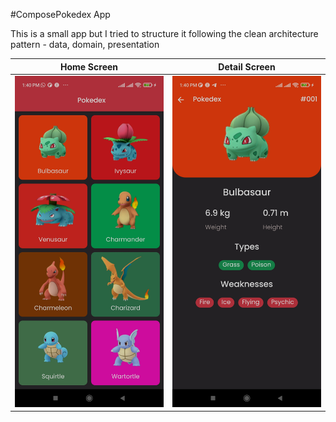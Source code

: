 #ComposePokedex App


This is a small app but I tried to structure it following the clean architecture pattern - data, domain, presentation


Home Screen           |  Detail Screen
:-------------------------:|:-------------------------:
![Screens](images/Home.jpg)  |  ![Screens](images/Detail.jpg)